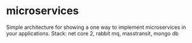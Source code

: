 # microservices

Simple architecture for showing a one way to implement microservices in your applications.
Stack: net core 2, rabbit mq, masstransit, mongo db


